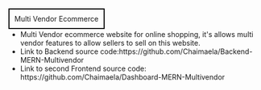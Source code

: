 <span style="border: 2px solid black; padding: 10px;"> Multi Vendor Ecommerce </span>
 <ul>
        <li>Multi Vendor ecommerce website for online shopping, it's allows multi vendor features to allow sellers to sell on this website.</li>
        <li>Link to Backend source code:https://github.com/Chaimaela/Backend-MERN-Multivendor  </li>
        <li>Link to second Frontend source code: https://github.com/Chaimaela/Dashboard-MERN-Multivendor</li>
    </ul>
